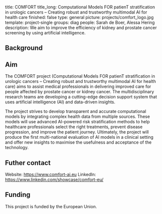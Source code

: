 title: COMFORT
title_long: Computational Models FOR patienT stratification in urologic cancers – Creating robust and trustworthy multimodal AI for health care
finished: false
type: general
picture: projects/comfort_logo.jpg
template: project-single
groups: diag
people: Sarah de Boer, Alessa Hering
description: We aim to improve the efficiency of kidney and prostate cancer screening by using artificial intelligence. 

## Background

## Aim
The COMFORT project (Computational Models FOR patienT stratification in urologic cancers – Creating robust and trustworthy multimodal AI for health care) aims to assist medical professionals in delivering improved care for people affected by prostate cancer or kidney cancer. The multidisciplinary research teams are developing a cutting-edge decision support system that uses artificial intelligence (AI) and data-driven insights.

The project strives to develop transparent and accurate computational models by integrating complex health data from multiple sources. These models will use advanced AI-powered risk stratification methods to help healthcare professionals select the right treatments, prevent disease progression, and improve the patient journey. Ultimately, the project will produce the first multi-national evaluation of AI models in a clinical setting and offer new insights to maximise the usefulness and acceptance of the technology.

## Futher contact
Website: https://www.comfort-ai.eu
LinkedIn: https://www.linkedin.com/showcase/comfort-eu/

## Funding
This project is funded by the European Union.

